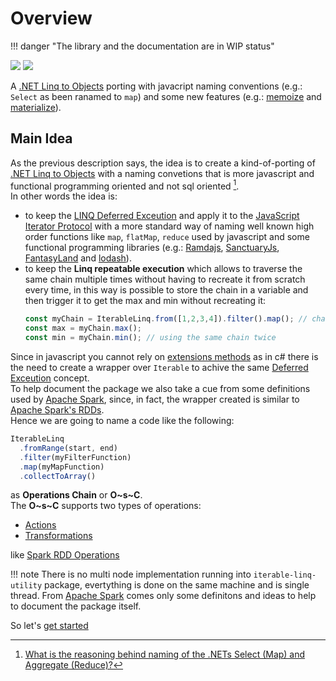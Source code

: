 # Overview

!!! danger "The library and the documentation are in WIP status"

[![](https://img.shields.io/npm/v/iterable-linq-utility.svg)](https://npmjs.org/package/iterable-linq-utility)
[![](https://img.shields.io/npm/dm/iterable-linq-utility.svg)](https://npmjs.org/package/iterable-linq-utility)

A [.NET Linq to Objects](https://learn.microsoft.com/it-it/dotnet/csharp/programming-guide/concepts/linq/linq-to-objects) porting with javacript naming conventions (e.g.: `Select` as been ranamed to `map`) and some new features (e.g.: [memoize](api-reference/transformations.md#memoize) and [materialize](api-reference/actions.md#materialize)).

## Main Idea

As the previous description says, the idea is to create a kind-of-porting of [.NET Linq to Objects](https://learn.microsoft.com/it-it/dotnet/csharp/programming-guide/concepts/linq/linq-to-objects) with a naming convetions that is more javascript and functional programming oriented and not sql oriented [^1].  
In other words the idea is:

- to keep the [LINQ Deferred Exceution](https://learn.microsoft.com/en-us/dotnet/standard/linq/deferred-execution-lazy-evaluation#deferred-execution) and apply it to the [JavaScript Iterator Protocol](https://developer.mozilla.org/en-US/docs/Web/JavaScript/Reference/Iteration_protocols) with a more standard way of naming well known high order functions like `map`, `flatMap`, `reduce` used by javascript and some functional programming libraries (e.g.: [Ramdajs](https://github.com/functionalland/ramda), [SanctuaryJs](https://github.com/orgs/sanctuary-js/repositories?type=all), [FantasyLand](https://github.com/fantasyland) and [lodash](https://github.com/lodash/lodash)). 
- to keep the **Linq repeatable execution** which allows to traverse the same chain multiple times without having to recreate it from scratch every time, in this way is possible to store the chain in a variable and then trigger it to get the max and min without recreating it:
  ```ts title="Repeatable execution"
  const myChain = IterableLinq.from([1,2,3,4]).filter().map(); // chain creation
  const max = myChain.max();
  const min = myChain.min(); // using the same chain twice
  ```

Since in javascript you cannot rely on [extensions methods](https://learn.microsoft.com/en-us/dotnet/csharp/programming-guide/classes-and-structs/extension-methods) as in c# there is the need to create a wrapper over `Iterable` to achive the same [Deferred Exceution](https://learn.microsoft.com/en-us/dotnet/standard/linq/deferred-execution-lazy-evaluation#deferred-execution) concept.  
To help document the package we also take a cue from some definitions used by [Apache Spark](https://spark.apache.org/), since, in fact, the wrapper created is similar to [Apache Spark's RDDs](https://spark.apache.org/docs/latest/rdd-programming-guide.html#resilient-distributed-datasets-rdds).  
Hence we are going to name a code like the following:

```ts title="Operations Chain example"
IterableLinq
  .fromRange(start, end)
  .filter(myFilterFunction)
  .map(myMapFunction)
  .collectToArray()
```

as **Operations Chain** or **O~s~C**.  
The **O~s~C** supports two types of operations:

- [Actions](/api-reference/actions.md)
- [Transformations](/api-reference/transformations.md)

like [Spark RDD Operations](https://spark.apache.org/docs/latest/rdd-programming-guide.html#rdd-operations)

!!! note
    There is no multi node implementation running into `iterable-linq-utility` package, evertything is done on the same machine and is single thread. From [Apache Spark](https://spark.apache.org/) comes only some definitons and ideas to help to document the package itself.

So let's [get started](getting-started.md)

[^1]: [What is the reasoning behind naming of the .NETs Select (Map) and Aggregate (Reduce)?](https://softwareengineering.stackexchange.com/questions/311007/what-is-the-reasoning-behind-naming-of-the-nets-select-map-and-aggregate-red)